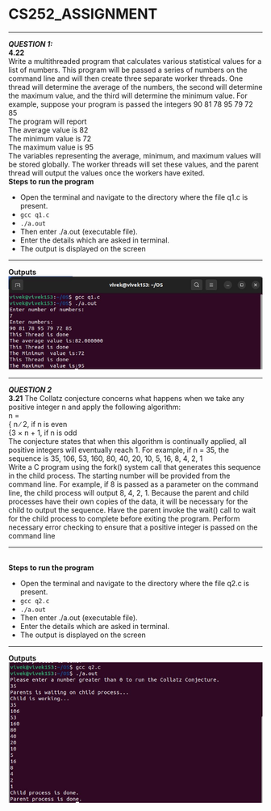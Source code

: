 # CS252_ASSIGNMENT
***
***QUESTION 1:***
<br/>
<b>4.22</b>
<br />Write a multithreaded program that calculates various statistical values
for a list of numbers. This program will be passed a series of numbers
on the command line and will then create three separate worker threads.
One thread will determine the average of the numbers, the second will
determine the maximum value, and the third will determine the minimum value. For example, suppose your program is passed the integers
90 81 78 95 79 72 85
<br />The program will report
<br />The average value is 82
<br />The minimum value is 72
<br />The maximum value is 95
<br />The variables representing the average, minimum, and maximum values
will be stored globally. The worker threads will set these values, and
the parent thread will output the values once the workers have exited.
<br />**Steps to run the program**
<br />
* Open the terminal and navigate to the directory where the file q1.c is present.
* <code>gcc q1.c</code>
* <code>./a.out</code>
* Then enter ./a.out (executable file).
* Enter the details which are asked in terminal.
* The output is displayed on the screen
***
**Outputs**
<br/>
![Image text](https://github.com/vivek0153/CS252_ASSIGNMENT/blob/main/q1.jpg)
***
***QUESTION 2***
<br/>
<b>3.21</b>
The Collatz conjecture concerns what happens when we take any positive integer n and apply the following algorithm:
<br/>
n =
<br/>
{ n ∕ 2, if n is even
<br/>
{3 × n + 1, if n is odd
<br/>The conjecture states that when this algorithm is continually applied,
all positive integers will eventually reach 1. For example, if n = 35, the
sequence is
35, 106, 53, 160, 80, 40, 20, 10, 5, 16, 8, 4, 2, 1
<br/>Write a C program using the fork() system call that generates this
sequence in the child process. The starting number will be provided
from the command line. For example, if 8 is passed as a parameter on
the command line, the child process will output 8, 4, 2, 1. Because the
parent and child processes have their own copies of the data, it will be
necessary for the child to output the sequence. Have the parent invoke
the wait() call to wait for the child process to complete before exiting
the program. Perform necessary error checking to ensure that a positive
integer is passed on the command line
***
<br />**Steps to run the program**
<br />
* Open the terminal and navigate to the directory where the file q2.c is present.
* <code>gcc q2.c</code>
* <code>./a.out</code>
* Then enter ./a.out (executable file).
* Enter the details which are asked in terminal.
* The output is displayed on the screen
***
**Outputs**
<br/>
![Image text](https://github.com/vivek0153/CS252_ASSIGNMENT/blob/main/q2.jpg)
